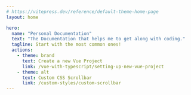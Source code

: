 ```yaml
---
# https://vitepress.dev/reference/default-theme-home-page
layout: home

hero:
  name: "Personal Documentation"
  text: "The Documentation that helps me to get along with coding."
  tagline: Start with the most common ones!
  actions:
    - theme: brand
      text: Create a new Vue Project
      link: /vue-with-typescript/setting-up-new-vue-project
    - theme: alt
      text: Custom CSS Scrollbar
      link: /custom-styles/custom-scrollbar
---
```


